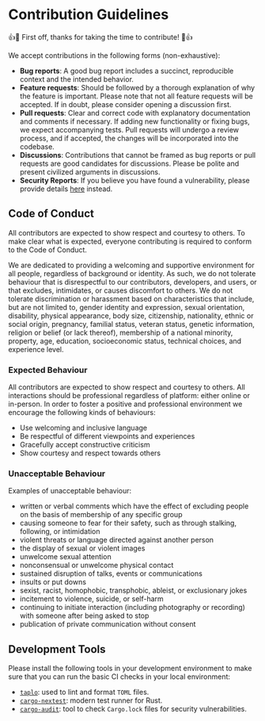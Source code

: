 # Contribution Guidelines

:+1::tada: First off, thanks for taking the time to contribute! :tada::+1:

We accept contributions in the following forms (non-exhaustive):

- **Bug reports**: A good bug report includes a succinct,
  reproducible context and the intended behavior.
- **Feature requests**: Should be followed by a thorough explanation of why
  the feature is important. Please note that not all feature requests will be
  accepted. If in doubt, please consider opening a discussion first.
- **Pull requests**: Clear and correct code with explanatory documentation
  and comments if necessary. If adding new functionality or fixing bugs,
  we expect accompanying tests. Pull requests will undergo a review process,
  and if accepted, the changes will be incorporated into the codebase.
- **Discussions**: Contributions that cannot be framed as bug reports
  or pull requests are good candidates for discussions. Please be polite
  and present civilized arguments in discussions.
- **Security Reports**: If you believe you have found a vulnerability,
  please provide details [here](https://immunefi.com/bug-bounty/alpen-labs/information/) instead.

## Code of Conduct

All contributors are expected to show respect and courtesy to others.
To make clear what is expected, everyone contributing is required to conform to
the Code of Conduct.

We are dedicated to providing a welcoming and supportive environment for all people,
regardless of background or identity.
As such, we do not tolerate behaviour that is disrespectful to our contributors, developers, and users,
or that excludes, intimidates, or causes discomfort to others.
We do not tolerate discrimination or harassment based on characteristics that include,
but are not limited to, gender identity and expression, sexual orientation, disability,
physical appearance, body size, citizenship, nationality, ethnic or social origin, pregnancy,
familial status, veteran status, genetic information, religion or belief (or lack thereof),
membership of a national minority, property, age, education, socioeconomic status,
technical choices, and experience level.

### Expected Behaviour

All contributors are expected to show respect and courtesy to others.
All interactions should be professional regardless of platform:
either online or in-person.
In order to foster a positive and professional environment we encourage
the following kinds of behaviours:

- Use welcoming and inclusive language
- Be respectful of different viewpoints and experiences
- Gracefully accept constructive criticism
- Show courtesy and respect towards others

### Unacceptable Behaviour

Examples of unacceptable behaviour:

- written or verbal comments which have the effect of excluding people on
  the basis of membership of any specific group
- causing someone to fear for their safety, such as through stalking,
  following, or intimidation
- violent threats or language directed against another person
- the display of sexual or violent images
- unwelcome sexual attention
- nonconsensual or unwelcome physical contact
- sustained disruption of talks, events or communications
- insults or put downs
- sexist, racist, homophobic, transphobic, ableist, or exclusionary jokes
- incitement to violence, suicide, or self-harm
- continuing to initiate interaction (including photography or recording)
  with someone after being asked to stop
- publication of private communication without consent

## Development Tools

Please install the following tools in your development environment to make sure that
you can run the basic CI checks in your local environment:

- [`taplo`](https://taplo.tamasfe.dev/cli/installation/binary.html):
  used to lint and format `TOML` files.
- [`cargo-nextest`](https://nexte.st):
  modern test runner for Rust.
- [`cargo-audit`](https://docs.rs/cargo-audit/latest/cargo_audit/):
  tool to check `Cargo.lock` files for security vulnerabilities.
